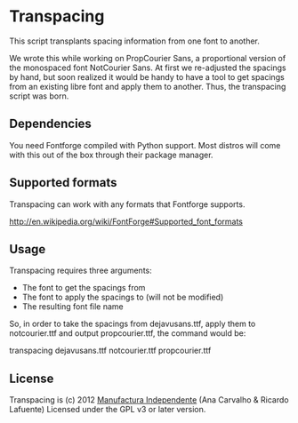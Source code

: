 
Transpacing
===========

This script transplants spacing information from one font to another.

We wrote this while working on PropCourier Sans, a proportional version of the monospaced font NotCourier Sans. At first we re-adjusted the spacings by hand, but soon realized it would be handy to have a tool to get spacings from an existing libre font and apply them to another. Thus, the transpacing script was born.

Dependencies
------------

You need Fontforge compiled with Python support. 
Most distros will come with this out of the box through their package manager.

Supported formats
-----------------

Transpacing can work with any formats that Fontforge supports.

  http://en.wikipedia.org/wiki/FontForge#Supported_font_formats

Usage
-----

Transpacing requires three arguments:
- The font to get the spacings from
- The font to apply the spacings to (will not be modified)
- The resulting font file name

So, in order to take the spacings from dejavusans.ttf, apply them to notcourier.ttf and output propcourier.ttf, the command would be:

  transpacing dejavusans.ttf notcourier.ttf propcourier.ttf


License
-------

Transpacing is (c) 2012 [Manufactura Independente](http://manufacturaindependente.org) (Ana Carvalho & Ricardo Lafuente)
Licensed under the GPL v3 or later version.
